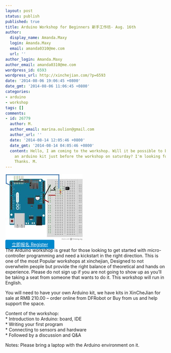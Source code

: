 ```yaml
---
layout: post
status: publish
published: true
title: Arduino Workshop for Beginners 新手工作坊- Aug. 16th
author:
  display_name: Amanda.Maxy
  login: Amanda.Maxy
  email: amanda0310@me.com
  url: ''
author_login: Amanda.Maxy
author_email: amanda0310@me.com
wordpress_id: 6593
wordpress_url: http://xinchejian.com/?p=6593
date: '2014-08-06 19:06:45 +0800'
date_gmt: '2014-08-06 11:06:45 +0800'
categories:
- arduino
- workshop
tags: []
comments:
- id: 26779
  author: M.
  author_email: marina.oulion@gmail.com
  author_url: ''
  date: '2014-08-14 12:05:46 +0800'
  date_gmt: '2014-08-14 04:05:46 +0800'
  content: Hello, I am coming to the workshop. Will it be possible to buy from you
    an arduino kit just before the workshop on saturday? I'm looking forward to it!
    Thanks. M.
---
```

<p><a href="/uploads/2014/04/images.jpg"><img src="/uploads/2014/04/images.jpg" alt="images" width="243" height="207" class="aligncenter size-full wp-image-6273" /></a><br />
<a style="background-color:#0088CC;color:white;border-radius:4px;cursor:pointer;font-size:14px;padding:6px 20px;" href="http://www.huodongxing.com/go/xcjardu1" target="_blank" title="立即报名">立即报名 Register</a><br />
The Arduino workshop is great for those looking to get started with micro-controller programming and need a kickstart in the right direction. This is one of the most Popular workshops at xinchejian, Designed to not overwhelm people but provide the right balance of theoretical and hands on experience. Please do not sign up if you are not going to show up as you&rsquo;ll be taking a seat from someone that wants to do it. This workshop will run in English.</p>
<p>You will need to have your own Arduino kit, we have&nbsp;kits in XinCheJian for sale at RMB 210.00 &ndash; order online from DFRobot or Buy from us and help support the space.</p>
<p>Content of the workshop:<br />
* Introduction to Arduino: board, IDE<br />
* Writing your first program<br />
* Connecting to sensors and hardware<br />
* Followed by a discussion and Q&amp;A</p>
<p>Notes: Please bring a laptop with the Arduino environment on it. </p>
